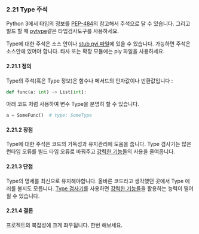 <a name="s2.21-typed-code"></a>
<a name="typed-code"></a>
### 2.21 Type 주석

Python 3에서 타입의 정보를 [PEP-484](https://www.python.org/dev/peps/pep-0484/)의 참고해서 주석으로 달 수 있습니다. 그리고 빌드 할 때 [pytype](https://github.com/google/pytype)같은 타입검사도구를 사용하세요.

Type에 대한 주석은 소스 안이나 [stub pyi 파일](https://www.python.org/dev/peps/pep-0484/#stub-files)에 있을 수 있습니다. 가능하면 주석은 소스안에 있어야 합니다. 타사 또는 확장 모듈에는 piy 파일을 사용하세요.

<a id="s2.21.1-definition"></a>
#### 2.21.1 정의

Type의 주석(혹은 Type 정보)은 함수나 메서드의 인자값이나 반환값입니다 :

```python
def func(a: int) -> List[int]:
```

아래 코드 처럼 사용하여 변수 Type을 분명히 할 수 있습니다.

```python
a = SomeFunc()  # type: SomeType
```

<a id="s2.21.2-pros"></a>
#### 2.21.2 장점

Type에 대한 주석은 코드의 가독성과 유지관리에 도움을 줍니다. Type 검사기는 많은 런타임 오류를 빌드 타임 오류로 바꿔주고 [강력한 기능들](#power-features)의 사용을 줄여줍니다.

<a id="s2.21.3-cons"></a>
#### 2.21.3 단점

Type의 명세를 최신으로 유지해야합니다. 올바른 코드라고 생각했던 곳에서 Type 에러를 볼지도 모릅니다. [Type 검사기](https://github.com/google/pytype)를 사용하면 [강력한 기능들](#power-features)을 활용하는 능력이 떨어질 수 있습니다.

<a id="s2.21.4-decision"></a>
#### 2.21.4 결론

프로젝트의 복잡성에 크게 좌우됩니다. 한번 해보세요.

